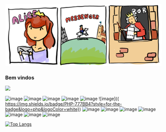 <img src="https://github.com/opallace/opallace/blob/main/alice_and_bob.png" width="100%" height="200px">

### Bem vindos
![](https://komarev.com/ghpvc/?username=opallace)


![image]({https://img.shields.io/badge/C-00599C?style=for-the-badge&logo=c&logoColor=white})
![image]({https://img.shields.io/badge/C%2B%2B-00599C?style=for-the-badge&logo=c%2B%2B&logoColor=white})
![image]({https://img.shields.io/badge/CSS3-1572B6?style=for-the-badge&logo=css3&logoColor=white})
![image]({https://img.shields.io/badge/Haskell-5D4F85?style=for-the-badge&logo=haskell&logoColor=white})
![image]({https://img.shields.io/badge/HTML5-E34F26?style=for-the-badge&logo=html5&logoColor=white})
![image]({ 	https://img.shields.io/badge/PHP-777BB4?style=for-the-badge&logo=php&logoColor=white})
![image]({})
![image]({})
![image]({})
![image]({})
![image]({})
![image]({https://img.shields.io/badge/MySQL-005C84?style=for-the-badge&logo=mysql&logoColor=white})
![image]({https://img.shields.io/badge/Neo4j-018bff?style=for-the-badge&logo=neo4j&logoColor=white})




[![Top Langs](https://github-readme-stats.vercel.app/api/top-langs/?username=opallace&layout=compact)](https://github.com/anuraghazra/github-readme-stats)

